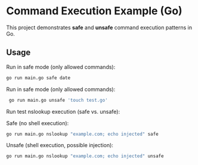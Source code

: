# Command Execution Example (Go)

This project demonstrates **safe** and **unsafe** command execution patterns in Go.

## Usage

Run in safe mode (only allowed commands):

```bash
go run main.go safe date
```

Run in safe mode (only allowed commands):

```bash
 go run main.go unsafe 'touch test.go'
```

Run test nslookup execution (safe vs. unsafe):

Safe (no shell execution):

```bash
go run main.go nslookup "example.com; echo injected" safe
```

Unsafe (shell execution, possible injection):

```bash
go run main.go nslookup "example.com; echo injected" unsafe
```
